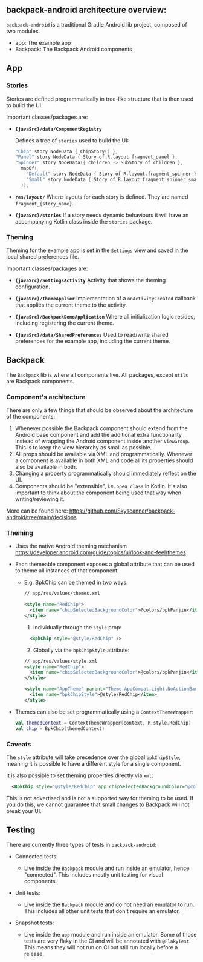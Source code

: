## backpack-android architecture overview:

`backpack-android` is a traditional Gradle Android lib project, composed of two modules.

- app: The example app
- Backpack: The Backpack Android components

## App

### Stories

Stories are defined programmatically in  tree-like structure that is then used to build the UI.

Important classes/packages are: 

- **`{javaSrc}/data/ComponentRegistry`**

  Defines a tree of `stories` used to build the UI:

  ```kotlin
  "Chip" story NodeData { ChipStory() },
  "Panel" story NodeData { Story of R.layout.fragment_panel },
  "Spinner" story NodeData({ children -> SubStory of children },
    mapOf(
      "Default" story NodeData { Story of R.layout.fragment_spinner },
      "Small" story NodeData { Story of R.layout.fragment_spinner_small }
    )),
  ```

- **`res/layout/`**
  Where layouts for each story is defined. They are named `fragment_{story_name}`.

- **`{javaSrc}/stories`**
  If a story needs dynamic behaviours it will have an accompanying Kotlin class inside the `stories` package.

### Theming

Theming for the example app is set in the `Settings` view and saved in the local shared preferences 
file. 

Important classes/packages are:

- **`{javaSrc}/SettingsActivity`**
  Activity that shows the theming configuration.

- **`{javaSrc}/ThemeApplier`**
  Implementation of a `onActivityCreated` callback that applies the current theme to the activity.

- **`{javaSrc}/BackpackDemoApplication`**
  Where all initialization logic resides, including registering the current theme.

- **`{javaSrc}/data/SharedPreferences`**
  Used to read/write shared preferences for the example app, including the current theme.


## Backpack

The `Backpack` lib is where all components live. All packages, except `utils` are Backpack components.

### Component's architecture

There are only a few things that should be observed about the architecture of the components: 

1. Whenever possible the Backpack component should extend from the Android base component and add the additional extra functionality instead of wrapping the Android component inside another `ViewGroup`. This is to keep the view hierarchy as small as possible.
2. All props should be available via XML and programmatically. Whenever a component is available in both XML and code all its properties should also be available in both. 
3. Changing a property programmatically should immediately reflect on the UI.
4. Components should be "extensible", i.e. `open class` in Kotlin. It's also important to think about the component being used that way when writing/reviewing it.

More can be found here: https://github.com/Skyscanner/backpack-android/tree/main/decisions

### Theming
- Uses the native Android theming mechanism https://developer.android.com/guide/topics/ui/look-and-feel/themes
- Each themeable component exposes a global attribute that can be used to theme all instances of that component.
  - E.g. BpkChip can be themed in two ways:
    ```xml
    // app/res/values/themes.xml

    <style name="RedChip">
      <item name="chipSelectedBackgroundColor">@colors/bpkPanjin</item>
    </style>
    ```

    1. Individually through the `style` prop:

    ```xml
      <BpkChip style="@style/RedChip" />
    ```

    2. Globally via the `bpkChipStyle` attribute:

    ```xml
    // app/res/values/style.xml
    <style name="RedChip">
      <item name="chipSelectedBackgroundColor">@colors/bpkPanjin</item>
    </style>

    <style name="AppTheme" parent="Theme.AppCompat.Light.NoActionBar">
      <item name="bpkChipStyle">@style/RedChip</item>
    </style>
    ```
   
- Themes can also be set programmatically using a `ContextThemeWrapper`:

  ```Kotlin
  val themedContext = ContextThemeWrapper(context, R.style.RedChip)
  val chip = BpkChip(themedContext)
  ```

### Caveats

The `style` attribute will take precedence over the global `bpkChipStyle`, meaning it is possible to
have a different style for a single component.

It is also possible to set theming properties directly via `xml`:

```xml
  <BpkChip style="@style/RedChip" app:chipSelectedBackgroundColor="@colors/bpkPanjin" />
```

This is not advertised and is not a supported way for theming to be used. If you do this, we cannot guarantee that small changes to Backpack will not break your UI.

## Testing

There are currently three types of tests in `backpack-android`:

- Connected tests:
  - Live inside the `Backpack` module and run inside an emulator, hence "connected". This includes mostly unit testing for visual components.

- Unit tests:
  - Live inside the `Backpack` module and do not need an emulator to run. This includes all other unit tests that don't require an emulator.

- Snapshot tests:
  - Live inside the `app` module and run inside an emulator. Some of those tests are very flaky in the 
  CI and will be annotated with `@FlakyTest`. This means they will not run on CI but still run locally before a release.
